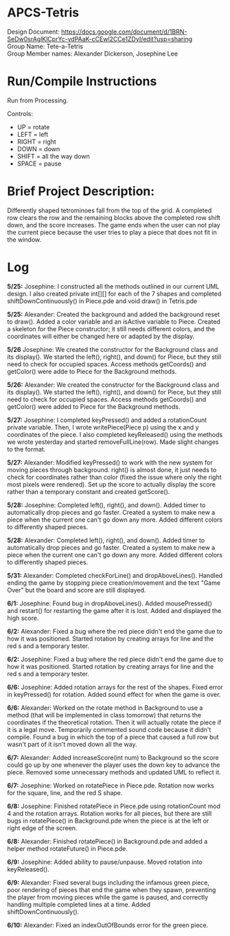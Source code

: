 # APCS-Tetris
Design Document: https://docs.google.com/document/d/1BRN-SeDw0srAglKlCprYc-ydPAaK-cCEwl2CCe1ZDyI/edit?usp=sharing <br />
Group Name: Tete-a-Tetris <br />
Group Member names: Alexander Dickerson, Josephine Lee <br />
# Run/Compile Instructions
Run from Processing.

Controls:
- UP = rotate
- LEFT = left
- RIGHT = right
- DOWN = down
- SHIFT = all the way down
- SPACE = pause
# Brief Project Description:
Differently shaped tetrominoes fall from the top of the grid. A completed row clears the row and the remaining blocks above the completed row shift down, and the score increases. The game ends when the user can not play the current piece because the user tries to play a piece that does not fit in the window.
# Log
**5/25:** Josephine: I constructed all the methods outlined in our current UML design. I also created private int[][] for each of the 7 shapes and completed shiftDownContinuously() in Piece.pde and void draw() in Tetris.pde

**5/25:** Alexander: Created the background and added the background reset to draw(). Added a color variable and an isActive variable to Piece. Created a skeleton for the Piece constructor; it still needs different colors, and the coordinates will either be changed here or adapted by the display.

**5/26** Josephine: We created the constructor for the Background class and its display(). We started the left(), right(), and down() for Piece, but they still need to check for occupied spaces. Access methods getCoords() and getColor() were adde to Piece for the Background methods.

**5/26:** Alexander: We created the constructor for the Background class and its display(). We started the left(), right(), and down() for Piece, but they still need to check for occupied spaces. Access methods getCoords() and getColor() were added to Piece for the Background methods.

**5/27:** Josephine: I completed keyPressed() and added a rotationCount private variable. Then, I wrote writePiece(Piece p) using the x and y coordinates of the piece. I also completed keyReleased() using the methods we wrote yesterday and started removeFullLine(row). Made slight changes to the format.

**5/27:** Alexander: Modified keyPressed() to work with the new system for moving pieces through background. right() is almost done, it just needs to check for coordinates rather than color (fixed the issue where only the right most pixels were rendered). Set up the score to actually display the score rather than a temporary constant and created getScore().

**5/28:** Josephine: Completed left(), right(), and down(). Added timer to automatically drop pieces and go faster. Created a system to make new a piece when the current one can't go down any more. Added different colors to differently shaped pieces.

**5/28:** Alexander: Completed left(), right(), and down(). Added timer to automatically drop pieces and go faster. Created a system to make new a piece when the current one can't go down any more. Added different colors to differently shaped pieces.

**5/31:** Alexander: Completed checkForLine() and dropAboveLines(). Handled ending the game by stopping piece creation/movement and the text "Game Over" but the board and score are still displayed.

**6/1:** Josephine: Found bug in dropAboveLines(). Added mousePressed() and restart() for restarting the game after it is lost. Added and displayed the high score.

**6/2:** Alexander: Fixed a bug where the red piece didn't end the game due to how it was positioned. Started rotation by creating arrays for line and the red s and a temporary tester.

**6/2:** Josephine: Fixed a bug where the red piece didn't end the game due to how it was positioned. Started rotation by creating arrays for line and the red s and a temporary tester.

**6/6:** Josephine: Added rotation arrays for the rest of the shapes. Fixed error in keyPressed() for rotation. Added sound effect for when the game is over.

**6/6:** Alexander: Worked on the rotate method in Background to use a method (that will be implemented in class tomorrow) that returns the coordinates if the theoretical rotation. Then it will actually rotate the piece if it is a legal move. Temporarily commented sound code because it didn't compile. Found a bug in which the top of a piece that caused a full row but wasn't part of it isn't moved down all the way.

**6/7:** Alexander: Added increaseScore(int num) to Background so the score could go up by one whenever the player uses the down key to advance the piece. Removed some unnecessary methods and updated UML to reflect it.

**6/7:** Josephine: Worked on rotatePiece in Piece.pde. Rotation now works for the square, line, and the red S shape.

**6/8:** Josephine: Finished rotatePiece in Piece.pde using rotationCount mod 4 and the rotation arrays. Rotation works for all pieces, but there are still bugs in rotatePiece() in Background.pde when the piece is at the left or right edge of the screen.

**6/8:** Alexander: Finished rotatePiece() in Background.pde and added a helper method rotateFuture() in Piece.pde.

**6/9:** Josephine: Added ability to pause/unpause. Moved rotation into keyReleased().

**6/9:** Alexander: Fixed several bugs including the infamous green piece, poor rendering of pieces that end the game when they spawn, preventing the player from moving pieces while the game is paused, and correctly handling multiple completed lines at a time. Added shiftDownContinuously().

**6/10:** Alexander: Fixed an indexOutOfBounds error for the green piece.
